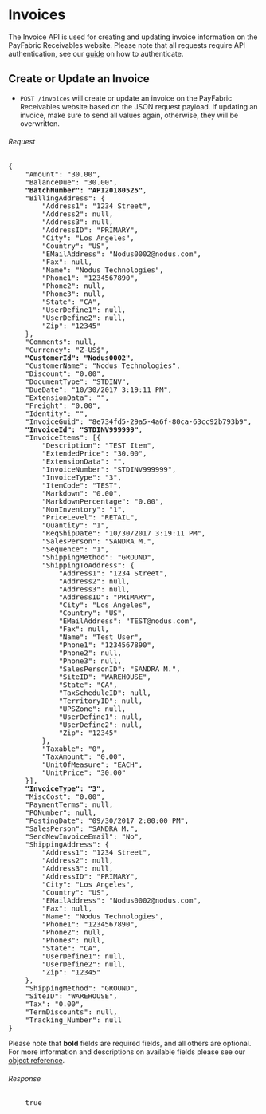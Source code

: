 Invoices
============

The Invoice API is used for creating and updating invoice information on the PayFabric Receivables website. Please note that all requests require API authentication, see our [guide](Token.md) on how to authenticate.

Create or Update an Invoice
--------------------

* `POST /invoices` will create or update an invoice on the PayFabric Receivables website based on the JSON request payload. If updating an invoice, make sure to send all values again, otherwise, they will be overwritten.

###### Request
<pre>
{
	"Amount": "30.00",
	"BalanceDue": "30.00",
	<b>"BatchNumber": "API20180525"</b>,
	"BillingAddress": {
		"Address1": "1234 Street",
		"Address2": null,
		"Address3": null,
		"AddressID": "PRIMARY",
		"City": "Los Angeles",
		"Country": "US",
		"EMailAddress": "Nodus0002@nodus.com",
		"Fax": null,
		"Name": "Nodus Technologies",
		"Phone1": "1234567890",
		"Phone2": null,
		"Phone3": null,
		"State": "CA",
		"UserDefine1": null,
		"UserDefine2": null,
		"Zip": "12345"
	},
	"Comments": null,
	"Currency": "Z-US$",
	<b>"CustomerId": "Nodus0002"</b>,
	"CustomerName": "Nodus Technologies",
	"Discount": "0.00",
	"DocumentType": "STDINV",
	"DueDate": "10/30/2017 3:19:11 PM",
	"ExtensionData": "",
	"Freight": "0.00",
	"Identity": "",
	"InvoiceGuid": "8e734fd5-29a5-4a6f-80ca-63cc92b793b9",
	<b>"InvoiceId": "STDINV999999"</b>,
	"InvoiceItems": [{
		"Description": "TEST Item",
		"ExtendedPrice": "30.00",
		"ExtensionData": "",
		"InvoiceNumber": "STDINV999999",
		"InvoiceType": "3",
		"ItemCode": "TEST",
		"Markdown": "0.00",
		"MarkdownPercentage": "0.00",
		"NonInventory": "1",
		"PriceLevel": "RETAIL",
		"Quantity": "1",
		"ReqShipDate": "10/30/2017 3:19:11 PM",
		"SalesPerson": "SANDRA M.",
		"Sequence": "1",
		"ShippingMethod": "GROUND",
		"ShippingToAddress": {
			"Address1": "1234 Street",
			"Address2": null,
			"Address3": null,
			"AddressID": "PRIMARY",
			"City": "Los Angeles",
			"Country": "US",
			"EMailAddress": "TEST@nodus.com",
			"Fax": null,
			"Name": "Test User",
			"Phone1": "1234567890",
			"Phone2": null,
			"Phone3": null,
			"SalesPersonID": "SANDRA M.",
			"SiteID": "WAREHOUSE",
			"State": "CA",
			"TaxScheduleID": null,
			"TerritoryID": null,
			"UPSZone": null,
			"UserDefine1": null,
			"UserDefine2": null,
			"Zip": "12345"
		},
		"Taxable": "0",
		"TaxAmount": "0.00",
		"UnitOfMeasure": "EACH",
		"UnitPrice": "30.00"
	}],
	<b>"InvoiceType": "3"</b>,
	"MiscCost": "0.00",
	"PaymentTerms": null,
	"PONumber": null,
	"PostingDate": "09/30/2017 2:00:00 PM",
	"SalesPerson": "SANDRA M.",
	"SendNewInvoiceEmail": "No",
	"ShippingAddress": {
		"Address1": "1234 Street",
		"Address2": null,
		"Address3": null,
		"AddressID": "PRIMARY",
		"City": "Los Angeles",
		"Country": "US",
		"EMailAddress": "Nodus0002@nodus.com",
		"Fax": null,
		"Name": "Nodus Technologies",
		"Phone1": "1234567890",
		"Phone2": null,
		"Phone3": null,
		"State": "CA",
		"UserDefine1": null,
		"UserDefine2": null,
		"Zip": "12345"
	},
	"ShippingMethod": "GROUND",
	"SiteID": "WAREHOUSE",
	"Tax": "0.00",
	"TermDiscounts": null,
	"Tracking_Number": null
}
</pre>

Please note that **bold** fields are required fields, and all others are optional. For more information and descriptions on available fields please see our [object reference](../Objects/Invoice.md#InvoicePost).

###### Response
<pre>
	true
</pre>
